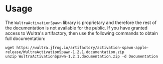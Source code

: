 # Usage

The `WultraActivationSpawn` library is proprietary and therefore the rest of the documentation is not available for the public. If you have granted access to Wultra's artifactory, then use the following commands to obtain full documentation:

```
wget https://wultra.jfrog.io/artifactory/activation-spawn-apple-release/WultraActivationSpawn-1.2.1.documentation.zip
unzip WultraActivationSpawn-1.2.1.documentation.zip -d Documentation
```